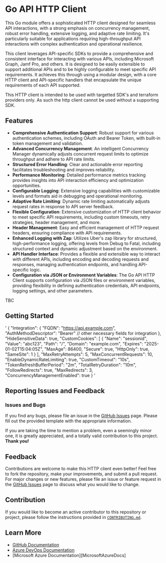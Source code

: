 # Go API HTTP Client

This Go module offers a sophisticated HTTP client designed for seamless API interactions, with a strong emphasis on concurrency management, robust error handling, extensive logging, and adaptive rate limiting. It's particularly suitable for applications requiring high-throughput API interactions with complex authentication and operational resilience.

This client leverages API-specific SDKs to provide a comprehensive and consistent interface for interacting with various APIs, including Microsoft Graph, Jamf Pro, and others. It is designed to be easily extensible to support additional APIs and to be highly configurable to meet specific API requirements. It achieves this through using a modular design, with a core HTTP client and API-specific handlers that encapsulate the unique requirements of each API supported.

This HTTP client is intended to be used with targetted SDK's and terraform providers only. As such the http client cannot be used without a supporting SDK.

## Features

- **Comprehensive Authentication Support**: Robust support for various authentication schemes, including OAuth and Bearer Token, with built-in token management and validation.
- **Advanced Concurrency Management**: An intelligent Concurrency Manager dynamically adjusts concurrent request limits to optimize throughput and adhere to API rate limits.
- **Structured Error Handling**: Clear and actionable error reporting facilitates troubleshooting and improves reliability.
- **Performance Monitoring**: Detailed performance metrics tracking provides insights into API interaction efficiency and optimization opportunities.
- **Configurable Logging**: Extensive logging capabilities with customizable levels and formats aid in debugging and operational monitoring.
- **Adaptive Rate Limiting**: Dynamic rate limiting automatically adjusts request rates in response to API server feedback.
- **Flexible Configuration**: Extensive customization of HTTP client behavior to meet specific API requirements, including custom timeouts, retry strategies, header management, and more.
- **Header Management**: Easy and efficient management of HTTP request headers, ensuring compliance with API requirements.
- **Enhanced Logging with Zap**: Utilizes Uber's zap library for structured, high-performance logging, offering levels from Debug to Fatal, including structured context and dynamic adjustment based on the environment.
- **API Handler Interface**: Provides a flexible and extensible way to interact with different APIs, including encoding and decoding requests and responses, managing authentication endpoints, and handling API-specific logic.
- **Configuration via JSON or Environment Variables**: The Go API HTTP Client supports configuration via JSON files or environment variables, providing flexibility in defining authentication credentials, API endpoints, logging settings, and other parameters.

TBC

## Getting Started
'
{
	"Integration": {
		"FQDN": "https://api.example.com",
		"AuthMethodDescriptor": "Bearer"
		// other necessary fields for integration
	},
	"HideSensitiveData": true,
	"CustomCookies": [
		{
			"Name": "sessionid",
			"Value": "abc123",
			"Path": "/",
			"Domain": "example.com",
			"Expires": "2025-01-02T15:04:05Z",
			"MaxAge": 86400,
			"Secure": true,
			"HttpOnly": true,
			"SameSite": 1
		}
	],
	"MaxRetryAttempts": 5,
	"MaxConcurrentRequests": 10,
	"EnableDynamicRateLimiting": true,
	"CustomTimeout": "10s",
	"TokenRefreshBufferPeriod": "2m",
	"TotalRetryDuration": "10m",
	"FollowRedirects": true,
	"MaxRedirects": 3,
	"ConcurrencyManagementEnabled": true
}
'


## Reporting Issues and Feedback

### Issues and Bugs

If you find any bugs, please file an issue in the [GitHub Issues][GitHubIssues] page. Please fill out the provided template with the appropriate information.

If you are taking the time to mention a problem, even a seemingly minor one, it is greatly appreciated, and a totally valid contribution to this project. **Thank you!**

## Feedback

Contributions are welcome to make this HTTP client even better! Feel free to fork the repository, make your improvements, and submit a pull request. For major changes or new features, please file an issue or feature request in the [GitHub Issues][GitHubIssues] page to discuss what you would like to change.

## Contribution

If you would like to become an active contributor to this repository or project, please follow the instructions provided in [`CONTRIBUTING.md`][Contributing].

## Learn More

* [GitHub Documentation][GitHubDocs]
* [Azure DevOps Documentation][AzureDevOpsDocs]
* [Microsoft Azure Documentation][MicrosoftAzureDocs]

<!-- References -->

<!-- Local -->
[ProjectSetup]: <https://docs.github.com/en/communities/setting-up-your-project-for-healthy-contributions>
[CreateFromTemplate]: <https://docs.github.com/en/github/creating-cloning-and-archiving-repositories/creating-a-repository-on-github/creating-a-repository-from-a-template>
[GitHubDocs]: <https://docs.github.com/>
[AzureDevOpsDocs]: <https://docs.microsoft.com/en-us/azure/devops/?view=azure-devops>
[GitHubIssues]: <https://github.com/segraef/Template/issues>
[Contributing]: CONTRIBUTING.md